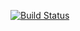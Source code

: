 [![Build Status](https://travis-ci.org/r-raymond/purple-muon.svg?branch=master)](https://travis-ci.org/r-raymond/purple-muon)
